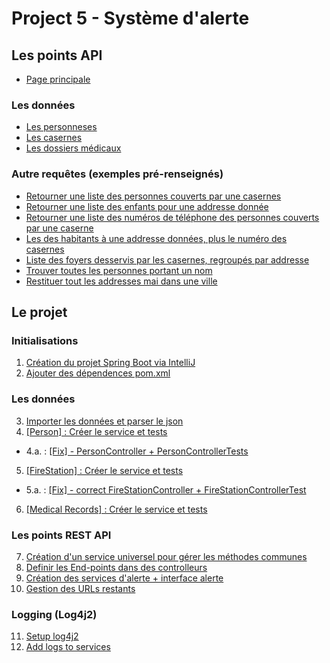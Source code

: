 # Project 5 - Système d'alerte


## Les points API
* [Page principale](http://localhost:8080/)
### Les données 
* [Les personneses](http://localhost:8080/person/)
* [Les casernes](http://localhost:8080/firestation/)
* [Les dossiers médicaux](http://localhost:8080/medicalRecord/)
### Autre requêtes (exemples pré-renseignés)
* [Retourner une liste des personnes couverts par une casernes](http://localhost:8080/firestation?stationNumber=2)
* [Retourner une liste des enfants pour une addresse donnée](http://localhost:8080/childAlert?address=1509%20Culver%20St)
* [Retourner une liste des numéros de téléphone des personnes couverts par une caserne](http://localhost:8080/phoneAlert?firestation=3)
* [Les des habitants à une addresse données, plus le numéro des casernes](http://localhost:8080/fire?address=748%20Townings%20Dr)
* [Liste des foyers desservis par les casernes, regroupés par addresse](http://localhost:8080/flood/stations?stations=1,2)
* [Trouver toutes les personnes portant un nom](http://localhost:8080/personInfo?lastName=Boyd)
* [Restituer tout les addresses mai dans une ville](http://localhost:8080/communityEmail?city=Culver)

## Le projet

### Initialisations
1. [Création du projet Spring Boot via IntelliJ](https://github.com/Watch-Me-Fly/OC-Alert-System/commit/165b489574e92f4242c10254de6bac57978b396d)
2. [Ajouter des dépendences pom.xml](https://github.com/Watch-Me-Fly/OC-Alert-System/commit/d43f9b87c634d9d033b5d503ec1cc615febc324a)

### Les données
3. [Importer les données et parser le json](https://github.com/Watch-Me-Fly/OC-Alert-System/commit/3f082b17d0e978dc4f15905e086bcee942662deb)
4. [[Person] : Créer le service et tests](https://github.com/Watch-Me-Fly/OC-Alert-System/commit/752be75bd7f7071df61f6c13fb710199fe1b4815)
* 4.a. : [[Fix] - PersonController + PersonControllerTests](https://github.com/Watch-Me-Fly/OC-Alert-System/commit/f46ea8572fcec12b41f07f81a9b54b9a3cbea95e)
5. [[FireStation] : Créer le service et tests](https://github.com/Watch-Me-Fly/OC-Alert-System/commit/ab6ef3d8bb8d5b7882014935a8545a3e394b15c5)
* 5.a. : [[Fix] - correct FireStationController + FireStationControllerTest](https://github.com/Watch-Me-Fly/OC-Alert-System/commit/2b7d125405dc53b9b622d0d80b43c96db0c059a8)
6. [[Medical Records] : Créer le service et tests](https://github.com/Watch-Me-Fly/OC-Alert-System/commit/0a68dab69953bdcd214972be86814790bf2d41c4)

### Les points REST API
7. [Création d'un service universel pour gérer les méthodes communes](https://github.com/Watch-Me-Fly/OC-Alert-System/commit/0e0a55e6e98ef2092d0e3f8e1708cdb0c9c59d2b)
8. [Definir les End-points dans des controlleurs](https://github.com/Watch-Me-Fly/OC-Alert-System/commit/7abbf311cc36c8765a664d0bd2921c9ccc632490)
9. [Création des services d'alerte + interface alerte](https://github.com/Watch-Me-Fly/OC-Alert-System/commit/dcc336d1592e6b771f762821dcfd6e96c46c21ab)
10. [Gestion des URLs restants](https://github.com/Watch-Me-Fly/OC-Alert-System/commit/d488289331cb16e12229685da08242152ab0e74c)

### Logging (Log4j2)
11. [Setup log4j2](https://github.com/Watch-Me-Fly/OC-Alert-System/commit/c8368947c67b3a3309d674e3c4630b476d3987ef)
12. [Add logs to services](https://github.com/Watch-Me-Fly/OC-Alert-System/commit/7d0cd744ef37980fed769395064e8861edab80b5)
